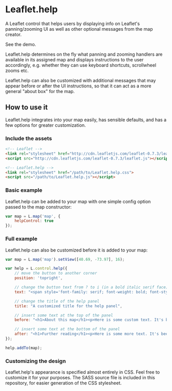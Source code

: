 # Leaflet.help

A Leaflet control that helps users by displaying info on Leaflet's panning/zooming UI as well as other optional messages from the map creator. 

See the demo.

Leaflet.help determines on the fly what panning and zooming handlers are available in its assigned map and displays instructions to the user accordingly, e.g. whether they can use keyboard shortcuts, scrollwheel zooms etc.

Leaflet.help can also be customized with additional messages that may appear before or after the UI instructions, so that it can act as a more general "about box" for the map.

## How to use it

Leaflet.help integrates into your map easily, has sensible defaults, and has a few options for greater customization.

### Include the assets

```html
<!-- Leaflet -->
<link rel="stylesheet" href="http://cdn.leafletjs.com/leaflet-0.7.3/leaflet.css">
<script src="http://cdn.leafletjs.com/leaflet-0.7.3/leaflet.js"></script>

<!-- Leaflet.help -->
<link rel="stylesheet" href="/path/to/Leaflet.help.css">
<script src="/path/to/Leaflet.help.js"></script>
```

### Basic example

Leaflet.help can be added to your map with one simple config option passed to the map constructor:

```javascript
var map = L.map('map', {
	helpControl: true
});
```

### Full example

Leaflet.help can also be customized before it is added to your map:

```javascript
var map = L.map('map').setView([40.69, -73.97], 16);

var help = L.control.help({
	// move the button to another corner
	position: 'topright',

	// change the button text from ? to i (in a bold italic serif face)
	text: "<span style='font-family: serif; font-weight: bold; font-style: italic'>i</span>",

	// change the title of the help panel
	title: "A customized title for the help panel",

	// insert some text at the top of the panel
	before: "<h1>About this map</h1><p>Here is some custom text. It's been inserted into the help panel <em>before</em> the instructions about panning and zooming.</p>",

	// insert some text at the bottom of the panel
	after: "<h1>Further reading</h1><p>Here is some more text. It's been inserted into the help panel <em>after</em> the instructions about panning and zooming.</p>",
});

help.addTo(map);
```

### Customizing the design

Leaflet.help's appearance is specified almost entirely in CSS. Feel free to customize it for your purposes. The SASS source file is included in this repository, for easier generation of the CSS stylesheet.

